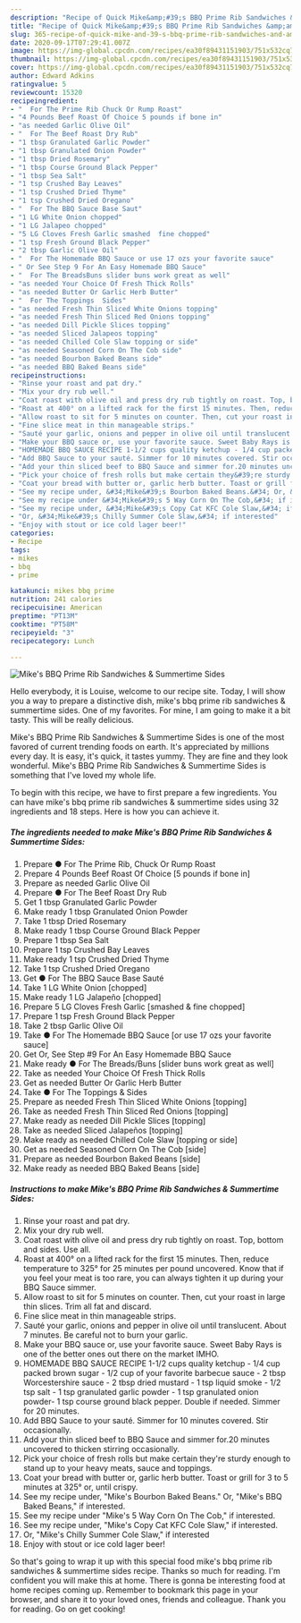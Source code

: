 ```yaml
---
description: "Recipe of Quick Mike&amp;#39;s BBQ Prime Rib Sandwiches &amp;amp; Summertime Sides"
title: "Recipe of Quick Mike&amp;#39;s BBQ Prime Rib Sandwiches &amp;amp; Summertime Sides"
slug: 365-recipe-of-quick-mike-and-39-s-bbq-prime-rib-sandwiches-and-amp-summertime-sides
date: 2020-09-17T07:29:41.007Z
image: https://img-global.cpcdn.com/recipes/ea30f89431151903/751x532cq70/mikes-bbq-prime-rib-sandwiches-summertime-sides-recipe-main-photo.jpg
thumbnail: https://img-global.cpcdn.com/recipes/ea30f89431151903/751x532cq70/mikes-bbq-prime-rib-sandwiches-summertime-sides-recipe-main-photo.jpg
cover: https://img-global.cpcdn.com/recipes/ea30f89431151903/751x532cq70/mikes-bbq-prime-rib-sandwiches-summertime-sides-recipe-main-photo.jpg
author: Edward Adkins
ratingvalue: 5
reviewcount: 15320
recipeingredient:
- "  For The Prime Rib Chuck Or Rump Roast"
- "4 Pounds Beef Roast Of Choice 5 pounds if bone in"
- "as needed Garlic Olive Oil"
- "  For The Beef Roast Dry Rub"
- "1 tbsp Granulated Garlic Powder"
- "1 tbsp Granulated Onion Powder"
- "1 tbsp Dried Rosemary"
- "1 tbsp Course Ground Black Pepper"
- "1 tbsp Sea Salt"
- "1 tsp Crushed Bay Leaves"
- "1 tsp Crushed Dried Thyme"
- "1 tsp Crushed Dried Oregano"
- "  For The BBQ Sauce Base Saut"
- "1 LG White Onion chopped"
- "1 LG Jalapeo chopped"
- "5 LG Cloves Fresh Garlic smashed  fine chopped"
- "1 tsp Fresh Ground Black Pepper"
- "2 tbsp Garlic Olive Oil"
- "  For The Homemade BBQ Sauce or use 17 ozs your favorite sauce"
- " Or See Step 9 For An Easy Homemade BBQ Sauce"
- "  For The BreadsBuns slider buns work great as well"
- "as needed Your Choice Of Fresh Thick Rolls"
- "as needed Butter Or Garlic Herb Butter"
- "  For The Toppings  Sides"
- "as needed Fresh Thin Sliced White Onions topping"
- "as needed Fresh Thin Sliced Red Onions topping"
- "as needed Dill Pickle Slices topping"
- "as needed Sliced Jalapeos topping"
- "as needed Chilled Cole Slaw topping or side"
- "as needed Seasoned Corn On The Cob side"
- "as needed Bourbon Baked Beans side"
- "as needed BBQ Baked Beans side"
recipeinstructions:
- "Rinse your roast and pat dry."
- "Mix your dry rub well."
- "Coat roast with olive oil and press dry rub tightly on roast. Top, bottom and sides. Use all."
- "Roast at 400° on a lifted rack for the first 15 minutes. Then, reduce temperature to 325° for 25 minutes per pound uncovered. Know that if you feel your meat is too rare, you can always tighten it up during your BBQ Sauce simmer."
- "Allow roast to sit for 5 minutes on counter. Then, cut your roast in large thin slices. Trim all fat and discard."
- "Fine slice meat in thin manageable strips."
- "Sauté your garlic, onions and pepper in olive oil until translucent. About 7 minutes. Be careful not to burn your garlic."
- "Make your BBQ sauce or, use your favorite sauce. Sweet Baby Rays is one of the better ones out there on the market IMHO."
- "HOMEMADE BBQ SAUCE RECIPE 1-1/2 cups quality ketchup - 1/4 cup packed brown sugar - 1/2 cup of your favorite barbecue sauce - 2 tbsp Worcestershire sauce - 2 tbsp dried mustard - 1 tsp liquid smoke - 1/2 tsp salt - 1 tsp granulated garlic powder - 1 tsp granulated onion powder- 1 tsp course ground black pepper. Double if needed. Simmer for 20 minutes."
- "Add BBQ Sauce to your sauté. Simmer for 10 minutes covered. Stir occasionally."
- "Add your thin sliced beef to BBQ Sauce and simmer for.20 minutes uncovered to thicken stirring occasionally."
- "Pick your choice of fresh rolls but make certain they&#39;re sturdy enough to stand up to your heavy meats, sauce and toppings."
- "Coat your bread with butter or, garlic herb butter. Toast or grill for 3 to 5 minutes at 325° or, until crispy."
- "See my recipe under, &#34;Mike&#39;s Bourbon Baked Beans.&#34; Or, &#34;Mike&#39;s BBQ Baked Beans,&#34; if interested."
- "See my recipe under &#34;Mike&#39;s 5 Way Corn On The Cob,&#34; if interested."
- "See my recipe under, &#34;Mike&#39;s Copy Cat KFC Cole Slaw,&#34; if interested."
- "Or, &#34;Mike&#39;s Chilly Summer Cole Slaw,&#34; if interested"
- "Enjoy with stout or ice cold lager beer!"
categories:
- Recipe
tags:
- mikes
- bbq
- prime

katakunci: mikes bbq prime 
nutrition: 241 calories
recipecuisine: American
preptime: "PT13M"
cooktime: "PT58M"
recipeyield: "3"
recipecategory: Lunch

---
```



![Mike&#39;s BBQ Prime Rib Sandwiches &amp; Summertime Sides](https://img-global.cpcdn.com/recipes/ea30f89431151903/751x532cq70/mikes-bbq-prime-rib-sandwiches-summertime-sides-recipe-main-photo.jpg)

Hello everybody, it is Louise, welcome to our recipe site. Today, I will show you a way to prepare a distinctive dish, mike&#39;s bbq prime rib sandwiches &amp; summertime sides. One of my favorites. For mine, I am going to make it a bit tasty. This will be really delicious.



Mike&#39;s BBQ Prime Rib Sandwiches &amp; Summertime Sides is one of the most favored of current trending foods on earth. It's appreciated by millions every day. It is easy, it's quick, it tastes yummy. They are fine and they look wonderful. Mike&#39;s BBQ Prime Rib Sandwiches &amp; Summertime Sides is something that I've loved my whole life.


To begin with this recipe, we have to first prepare a few ingredients. You can have mike&#39;s bbq prime rib sandwiches &amp; summertime sides using 32 ingredients and 18 steps. Here is how you can achieve it.

<!--inarticleads1-->

##### The ingredients needed to make Mike&#39;s BBQ Prime Rib Sandwiches &amp; Summertime Sides:

1. Prepare  ● For The Prime Rib, Chuck Or Rump Roast
1. Prepare 4 Pounds Beef Roast Of Choice [5 pounds if bone in]
1. Prepare as needed Garlic Olive Oil
1. Prepare  ● For The Beef Roast Dry Rub
1. Get 1 tbsp Granulated Garlic Powder
1. Make ready 1 tbsp Granulated Onion Powder
1. Take 1 tbsp Dried Rosemary
1. Make ready 1 tbsp Course Ground Black Pepper
1. Prepare 1 tbsp Sea Salt
1. Prepare 1 tsp Crushed Bay Leaves
1. Make ready 1 tsp Crushed Dried Thyme
1. Take 1 tsp Crushed Dried Oregano
1. Get  ● For The BBQ Sauce Base Sauté
1. Take 1 LG White Onion [chopped]
1. Make ready 1 LG Jalapeño [chopped]
1. Prepare 5 LG Cloves Fresh Garlic [smashed &amp; fine chopped]
1. Prepare 1 tsp Fresh Ground Black Pepper
1. Take 2 tbsp Garlic Olive Oil
1. Take  ● For The Homemade BBQ Sauce [or use 17 ozs your favorite sauce]
1. Get  Or, See Step #9 For An Easy Homemade BBQ Sauce
1. Make ready  ● For The Breads/Buns [slider buns work great as well]
1. Take as needed Your Choice Of Fresh Thick Rolls
1. Get as needed Butter Or Garlic Herb Butter
1. Take  ● For The Toppings &amp; Sides
1. Prepare as needed Fresh Thin Sliced White Onions [topping]
1. Take as needed Fresh Thin Sliced Red Onions [topping]
1. Make ready as needed Dill Pickle Slices [topping]
1. Take as needed Sliced Jalapeños [topping]
1. Make ready as needed Chilled Cole Slaw [topping or side]
1. Get as needed Seasoned Corn On The Cob [side]
1. Prepare as needed Bourbon Baked Beans [side]
1. Make ready as needed BBQ Baked Beans [side]




<!--inarticleads2-->

##### Instructions to make Mike&#39;s BBQ Prime Rib Sandwiches &amp; Summertime Sides:

1. Rinse your roast and pat dry.
1. Mix your dry rub well.
1. Coat roast with olive oil and press dry rub tightly on roast. Top, bottom and sides. Use all.
1. Roast at 400° on a lifted rack for the first 15 minutes. Then, reduce temperature to 325° for 25 minutes per pound uncovered. Know that if you feel your meat is too rare, you can always tighten it up during your BBQ Sauce simmer.
1. Allow roast to sit for 5 minutes on counter. Then, cut your roast in large thin slices. Trim all fat and discard.
1. Fine slice meat in thin manageable strips.
1. Sauté your garlic, onions and pepper in olive oil until translucent. About 7 minutes. Be careful not to burn your garlic.
1. Make your BBQ sauce or, use your favorite sauce. Sweet Baby Rays is one of the better ones out there on the market IMHO.
1. HOMEMADE BBQ SAUCE RECIPE 1-1/2 cups quality ketchup - 1/4 cup packed brown sugar - 1/2 cup of your favorite barbecue sauce - 2 tbsp Worcestershire sauce - 2 tbsp dried mustard - 1 tsp liquid smoke - 1/2 tsp salt - 1 tsp granulated garlic powder - 1 tsp granulated onion powder- 1 tsp course ground black pepper. Double if needed. Simmer for 20 minutes.
1. Add BBQ Sauce to your sauté. Simmer for 10 minutes covered. Stir occasionally.
1. Add your thin sliced beef to BBQ Sauce and simmer for.20 minutes uncovered to thicken stirring occasionally.
1. Pick your choice of fresh rolls but make certain they&#39;re sturdy enough to stand up to your heavy meats, sauce and toppings.
1. Coat your bread with butter or, garlic herb butter. Toast or grill for 3 to 5 minutes at 325° or, until crispy.
1. See my recipe under, &#34;Mike&#39;s Bourbon Baked Beans.&#34; Or, &#34;Mike&#39;s BBQ Baked Beans,&#34; if interested.
1. See my recipe under &#34;Mike&#39;s 5 Way Corn On The Cob,&#34; if interested.
1. See my recipe under, &#34;Mike&#39;s Copy Cat KFC Cole Slaw,&#34; if interested.
1. Or, &#34;Mike&#39;s Chilly Summer Cole Slaw,&#34; if interested
1. Enjoy with stout or ice cold lager beer!




So that's going to wrap it up with this special food mike&#39;s bbq prime rib sandwiches &amp; summertime sides recipe. Thanks so much for reading. I'm confident you will make this at home. There is gonna be interesting food at home recipes coming up. Remember to bookmark this page in your browser, and share it to your loved ones, friends and colleague. Thank you for reading. Go on get cooking!
